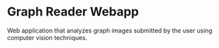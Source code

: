 # Graph Reader Webapp
Web application that analyzes graph images submitted by the user using computer vision techniques.
